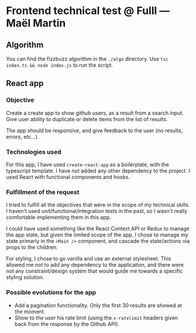 # Frontend technical test @ Fulll — Maël Martin

## Algorithm

You can find the fizzbuzz algorithm in the `./algo` directory. Use `tsc index.ts && node index.js` to run the script.

## React app

### Objective

Create a create app to show github users, as a result from a search input. Give user ability to duplicate or delete items from the list of results.

The app should be responsive, and give feedback to the user (no results, errors, etc…).

### Technologies used

For this app, I have used `create-react-app` as a boilerplate, with the typescript template. I have not added any other dependency to the project. I used React with functional components and hooks.

### Fulfillment of the request

I tried to fulfill all the objectives that were in the scope of my technical skills. I haven't used unit/functional/integration tests in the past, so I wasn't really comfortable implementing them in this app.

I could have used something like the React Context API or Redux to manage the app state, but given the limited scope of the app, I chose to manage my state primarly in the `<Main />` component, and cascade the state/actions via props to the children.

For styling, I chose to go vanilla and use an external stylesheet. This allowed me not to add any dependency to the application, and there were not any constraint/design system that would guide me towards a specific styling solution.

### Possible evolutions for the app

- Add a pagination functionality. Only the first 30 results are showed at the moment.
- Show to the user his rate limit (using the `x-ratelimit` headers given back from the response by the Github API).
